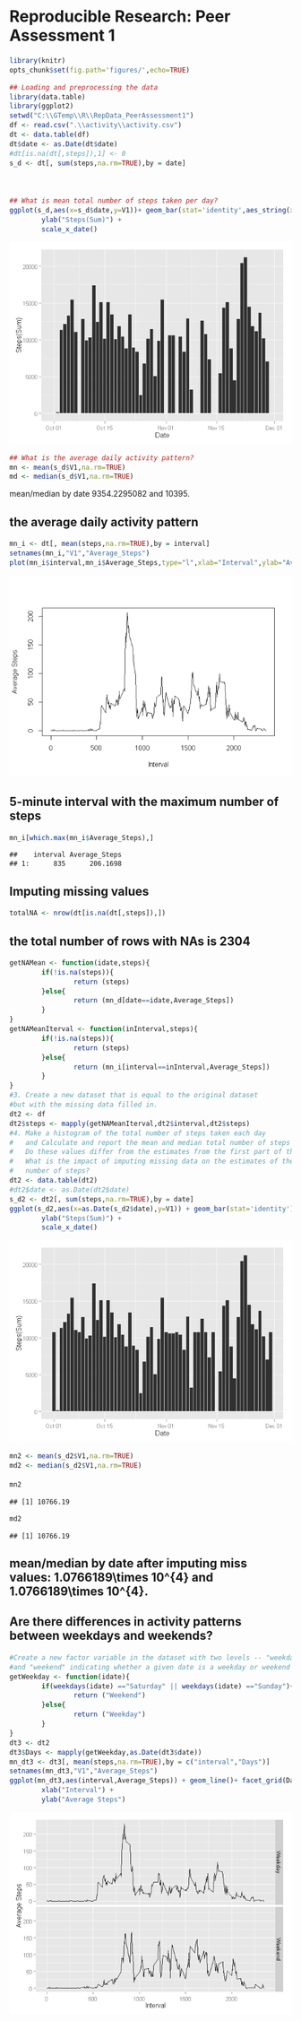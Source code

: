 # Reproducible Research: Peer Assessment 1


```r
library(knitr)
opts_chunk$set(fig.path='figures/',echo=TRUE)
```

```r
## Loading and preprocessing the data
library(data.table)
library(ggplot2)
setwd("C:\\GTemp\\R\\RepData_PeerAssessment1")
df <- read.csv(".\\activity\\activity.csv")
dt <- data.table(df)
dt$date <- as.Date(dt$date)
#dt[is.na(dt[,steps]),1] <- 0 
s_d <- dt[, sum(steps,na.rm=TRUE),by = date]



## What is mean total number of steps taken per day?
ggplot(s_d,aes(x=s_d$date,y=V1))+ geom_bar(stat='identity',aes_string(x=NULL)) + xlab("Date") + 
        ylab("Steps(Sum)") +
        scale_x_date()
```

![](figures/unnamed-chunk-1-1.png) 

```r
## What is the average daily activity pattern?
mn <- mean(s_d$V1,na.rm=TRUE)
md <- median(s_d$V1,na.rm=TRUE)
```

mean/median by date 9354.2295082 and 10395. 

## the average daily activity pattern

```r
mn_i <- dt[, mean(steps,na.rm=TRUE),by = interval]
setnames(mn_i,"V1","Average_Steps")
plot(mn_i$interval,mn_i$Average_Steps,type="l",xlab="Interval",ylab="Average Steps")
```

![](figures/unnamed-chunk-2-1.png) 

## 5-minute interval with the maximum number of steps

```r
mn_i[which.max(mn_i$Average_Steps),]
```

```
##    interval Average_Steps
## 1:      835      206.1698
```


## Imputing missing values

```r
totalNA <- nrow(dt[is.na(dt[,steps]),])
```
## the total number of rows with NAs is 2304


```r
getNAMean <- function(idate,steps){
        if(!is.na(steps)){
                return (steps)
        }else{
                return (mn_d[date==idate,Average_Steps])        
        }        
}
getNAMeanIterval <- function(inInterval,steps){
        if(!is.na(steps)){
                return (steps)
        }else{
                return (mn_i[interval==inInterval,Average_Steps])        
        }        
}
#3. Create a new dataset that is equal to the original dataset 
#but with the missing data filled in.
dt2 <- df
dt2$steps <- mapply(getNAMeanIterval,dt2$interval,dt2$steps)
#4. Make a histogram of the total number of steps taken each day 
#   and Calculate and report the mean and median total number of steps taken per day. 
#   Do these values differ from the estimates from the first part of the assignment? 
#   What is the impact of imputing missing data on the estimates of the total daily 
#   number of steps?
dt2 <- data.table(dt2)
#dt2$date <- as.Date(dt2$date)
s_d2 <- dt2[, sum(steps,na.rm=TRUE),by = date]
ggplot(s_d2,aes(x=as.Date(s_d2$date),y=V1)) + geom_bar(stat='identity')+ xlab("Date") + 
        ylab("Steps(Sum)") +
        scale_x_date()
```

![](figures/unnamed-chunk-5-1.png) 

```r
mn2 <- mean(s_d2$V1,na.rm=TRUE)
md2 <- median(s_d2$V1,na.rm=TRUE)

mn2
```

```
## [1] 10766.19
```

```r
md2
```

```
## [1] 10766.19
```
## mean/median by date after imputing miss values:  1.0766189\times 10^{4} and 1.0766189\times 10^{4}. 

## Are there differences in activity patterns between weekdays and weekends?

```r
#Create a new factor variable in the dataset with two levels -- "weekday" 
#and "weekend" indicating whether a given date is a weekday or weekend day.
getWeekday <- function(idate){
        if(weekdays(idate) =="Saturday" || weekdays(idate) =="Sunday"){
                return ("Weekend")
        }else{
                return ("Weekday")
        }
}
dt3 <- dt2
dt3$Days <- mapply(getWeekday,as.Date(dt3$date))
mn_dt3 <- dt3[, mean(steps,na.rm=TRUE),by = c("interval","Days")]
setnames(mn_dt3,"V1","Average_Steps")
ggplot(mn_dt3,aes(interval,Average_Steps)) + geom_line()+ facet_grid(Days ~ .) +
        xlab("Interval") +
        ylab("Average Steps")
```

![](figures/unnamed-chunk-6-1.png) 
